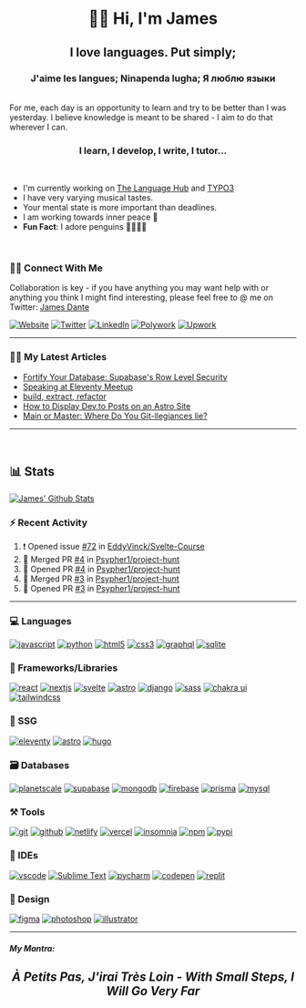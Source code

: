 <h1 align="center"> 👋🏾 Hi, I'm James</h1>

<h2  align="center">I love languages. Put simply;</h2> 
<h3 align="center">J'aime les langues; Ninapenda lugha; Я люблю языки</h3>

<br />
For me, each day is an opportunity to learn and try to be better than I was yesterday.
I believe knowledge is meant to be shared - I aim to do that wherever I can.
<br/>

<h3 align='center'> I learn, I develop, I write, I tutor...</h3>

<br/>

- I'm currently working on [The Language Hub](http://thelanguagehub.netlify.app) and [TYPO3](https://typo3.org)
- I have very varying musical tastes.
- Your mental state is more important than deadlines.
- I am working towards inner peace 🐼
- **Fun Fact**: I adore penguins 🐧🐧🐧🐧

<br/>

### 🤝🏾 Connect With Me

Collaboration is key - if you have anything you may want help with or anything you think I might find interesting, please feel free to @ me on Twitter: [James Dante](https://twitter.com/Psypher1)

[![Website](https://img.shields.io/badge/Website-000000?style=for-the-badge&logo=Portfolio&logoColor=white)](https://dantedecodes.vercel.app)
[![Twitter](https://img.shields.io/badge/Twitter-1DA1F2?style=for-the-badge&logo=twitter&logoColor=white)](https://twitter.com/Psypher1)
[![LinkedIn](https://img.shields.io/badge/LinkedIn-0077B5?style=for-the-badge&logo=linkedin&logoColor=white)](https://www.linkedin.com/in/jamesmidzi)
[![Polywork](https://img.shields.io/badge/Polywork-5429DC?style=for-the-badge&logo=polywork&logoColor=white)](https://www.polywork.com/psypher1)
[![Upwork](https://img.shields.io/badge/Upwork-00ff?style=for-the-badge&logo=upwork&logoColor=white)](https://www.polywork.com/psypher1)

---

### ✍🏾 My Latest Articles

<!-- BLOG-POST-LIST:START -->
- [Fortify Your Database: Supabase&#39;s Row Level Security](https://dantedecodes.hashnode.dev/fortify-your-database-supabases-row-level-security)
- [Speaking at Eleventy Meetup](https://dantedecodes.hashnode.dev/speaking-at-eleventy-meetup)
- [build, extract, refactor](https://dantedecodes.hashnode.dev/build-extract-refactor)
- [How to Display Dev.to Posts on an Astro Site](https://dantedecodes.hashnode.dev/how-to-display-devto-posts-on-an-astro-site)
- [Main or Master: Where Do You Git-llegiances lie?](https://dantedecodes.hashnode.dev/main-or-master-where-do-you-git-llegiances-lie)
<!-- BLOG-POST-LIST:END -->

---

<br/>

## 📊 Stats

<!-- [![James' Github Graph](https://github-profile-summary-cards.vercel.app/api/cards/profile-details?username=psypher1&theme=github_dark)]()  -->

<!-- [![James' Github Stats](https://github-readme-streak-stats.herokuapp.com/?user=Psypher1&theme=tokyonight)]() -->

[![James' Github Stats](https://github-readme-stats.vercel.app/api?username=Psypher1&show_icons=true&count_private=true&theme=github_dark)]()

<!-- <p>&nbsp;<img align="center" height="180em" src="https://github-readme-stats.vercel.app/api?username=psypher1&show_icons=true&locale=en&theme=algolia" alt="psypher1" /></p> -->

### ⚡ Recent Activity

<!--START_SECTION:activity-->

1. ❗ Opened issue [#72](https://github.com/EddyVinck/Svelte-Course/issues/72) in [EddyVinck/Svelte-Course](https://github.com/EddyVinck/Svelte-Course)
2. 🎉 Merged PR [#4](https://github.com/Psypher1/project-hunt/pull/4) in [Psypher1/project-hunt](https://github.com/Psypher1/project-hunt)
3. 💪 Opened PR [#4](https://github.com/Psypher1/project-hunt/pull/4) in [Psypher1/project-hunt](https://github.com/Psypher1/project-hunt)
4. 🎉 Merged PR [#3](https://github.com/Psypher1/project-hunt/pull/3) in [Psypher1/project-hunt](https://github.com/Psypher1/project-hunt)
5. 💪 Opened PR [#3](https://github.com/Psypher1/project-hunt/pull/3) in [Psypher1/project-hunt](https://github.com/Psypher1/project-hunt)
<!--END_SECTION:activity-->

---

### 💻 Languages

[![javascript](https://img.shields.io/badge/JavaScript-323330?style=for-the-badge&logo=javascript&logoColor=F7DF1E)](https://dantedecodes.vercel.app)
[![python](https://img.shields.io/badge/Python-FFD43B?style=for-the-badge&logo=python&logoColor=darkgreen)](https://dantedecodes.vercel.app)
[![html5](https://img.shields.io/badge/HTML5-E34F26?style=for-the-badge&logo=html5&logoColor=white)](https://dantedecodes.vercel.app)
[![css3](https://img.shields.io/badge/CSS3-1572B6?style=for-the-badge&logo=css3&logoColor=white)](https://dantedecodes.vercel.app)
[![graphql](https://img.shields.io/badge/Graphql-DA0093?style=for-the-badge&logo=graphql&logoColor=white)](https://dantedecodes.vercel.app)
[![sqlite](https://img.shields.io/badge/SQLite-07405E?style=for-the-badge&logo=sqlite&logoColor=white)](https://dantedecodes.vercel.app)

### 🧩 Frameworks/Libraries

[![react](https://img.shields.io/badge/React-20232A?style=for-the-badge&logo=react&logoColor=61DAFB)](https://dantedecodes.vercel.app)
[![nextjs](https://img.shields.io/badge/Next.JS-000?style=for-the-badge&logo=next.js&logoColor=white)](https://dantedecodes.vercel.app)
[![svelte](https://img.shields.io/badge/Svelte-ff3c00?style=for-the-badge&logo=svelte&logoColor=white)](https://dantedecodes.vercel.app)
[![astro](https://img.shields.io/badge/Astro-7735e2?style=for-the-badge&logo=astro&logoColor=white)](https://dantedecodes.vercel.app)
[![django](https://img.shields.io/badge/Django-092C1E?style=for-the-badge&logo=django&logoColor=white)](https://dantedecodes.vercel.app)
[![sass](https://img.shields.io/badge/Sass-CC6699?style=for-the-badge&logo=sass&logoColor=white)](https://dantedecodes.vercel.app)
[![chakra ui](https://img.shields.io/badge/Chakra%20UI-28B5AA?style=for-the-badge&logo=chakraui&logoColor=white)](https://dantedecodes.vercel.app)
[![tailwindcss](https://img.shields.io/badge/TailwindCss-35B3EB?style=for-the-badge&logo=tailwindcss&logoColor=white)](https://dantedecodes.vercel.app)

### 📄 SSG

[![eleventy](https://img.shields.io/badge/Eleventy-000000?style=for-the-badge&logo=eleventy&logoColor=white)](https://dantedecodes.vercel.app)
[![astro](https://img.shields.io/badge/Astro-ff5805?style=for-the-badge&logo=astro&logoColor=white)](https://dantedecodes.vercel.app)
[![hugo](https://img.shields.io/badge/Hugo-f13c7f?style=for-the-badge&logo=hugo&logoColor=white)](https://dantedecodes.vercel.app)

### 🗃️ Databases

[![planetscale](https://img.shields.io/badge/Planetscale-000000?style=for-the-badge&logo=planetscale&logoColor=white)](https://dantedecodes.vercel.app)
[![supabase](https://img.shields.io/badge/Supabase-3bc489?style=for-the-badge&logo=supabase&logoColor=white)](https://dantedecodes.vercel.app)
[![mongodb](https://img.shields.io/badge/MongoDB-4EA94B?style=for-the-badge&logo=mongodb&logoColor=white)](https://dantedecodes.vercel.app)
[![firebase](https://img.shields.io/badge/firebase-ffca28?style=for-the-badge&logo=firebase&logoColor=black)](https://dantedecodes.vercel.app)
[![prisma](https://img.shields.io/badge/prisma-000?style=for-the-badge&logo=prisma&logoColor=white)](https://dantedecodes.vercel.app)
[![mysql](https://img.shields.io/badge/MySQL-005C84?style=for-the-badge&logo=mysql&logoColor=white)](https://dantedecodes.vercel.app)

### ⚒️ Tools

[![git](https://img.shields.io/badge/GIT-E44C30?style=for-the-badge&logo=git&logoColor=white)](https://dantedecodes.vercel.app)
[![github](https://img.shields.io/badge/GitHub-100000?style=for-the-badge&logo=github&logoColor=white)](https://dantedecodes.vercel.app)
[![netlify](https://img.shields.io/badge/Netlify-00C7B7?style=for-the-badge&logo=netlify&logoColor=white)](https://dantedecodes.vercel.app)
[![vercel](https://img.shields.io/badge/Vercel-000000?style=for-the-badge&logo=vercel&logoColor=white)](https://dantedecodes.vercel.app)
[![insomnia](https://img.shields.io/badge/Insomnia-6256B6?style=for-the-badge&logo=Insomnia&logoColor=white)](https://dantedecodes.vercel.app)
[![npm](https://img.shields.io/badge/npm-CB3837?style=for-the-badge&logo=npm&logoColor=white)](https://dantedecodes.vercel.app)
[![pypi](https://img.shields.io/badge/pypi-3775A9?style=for-the-badge&logo=pypi&logoColor=white)](https://dantedecodes.vercel.app)

### 🧠 IDEs

[![vscode](https://img.shields.io/badge/Visual_Studio_Code-0078D4?style=for-the-badge&logo=visual%20studio%20code&logoColor=white)](https://dantedecodes.vercel.app)
[![Sublime Text](https://img.shields.io/badge/Sublime%20Text-464646.svg?&style=for-the-badge&logo=Sublimetext&logoColor=F28F02)](https://dantedecodes.vercel.app)
[![pycharm](https://img.shields.io/badge/PyCharm-000000.svg?&style=for-the-badge&logo=PyCharm&logoColor=white)](https://dantedecodes.vercel.app)
[![codepen](https://img.shields.io/badge/Codepen-000000.svg?&style=for-the-badge&logo=Codepen&logoColor=white)](https://dantedecodes.vercel.app)
[![replit](https://img.shields.io/badge/replit-667881?style=for-the-badge&logo=replit&logoColor=white)](https://dantedecodes.vercel.app)

### 🎨 Design

[![figma](https://img.shields.io/badge/figma-2c2c33?style=for-the-badge&logo=figma&logoColor=)](https://dantedecodes.vercel.app)
[![photoshop](https://img.shields.io/badge/PHOTOSHOP-001630?style=for-the-badge&logo=adobephotoshop&logoColor=00a0f2)](https://dantedecodes.vercel.app)
[![illustrator](https://img.shields.io/badge/illustrator-300000?style=for-the-badge&logo=adobeillustrator&logoColor=)](https://dantedecodes.vercel.app)

---

##### My Mantra:

<blockquoute align='center'>

 <h2 style="font-style: italic;">À Petits Pas, J'irai Très Loin - With Small Steps, I Will Go Very Far</h2>

</blocqoute>

<!-- <h2 align="center">I LIKE TO HAVE FUN!!!😄</h2> -->

<!--
**Psypher1/Psypher1** is a ✨ _special_ ✨ repository because its `README.md` (this file) appears on your GitHub profile.

Here are some ideas to get you started:

- 🔭 I’m currently working on ...
- 🌱 I’m currently learning ...
- 👯 I’m looking to collaborate on ...
- 🤔 I’m looking for help with ...
- 💬 Ask me about ...
- 📫 How to reach me: ...
- 😄 Pronouns: ...
- ⚡ Fun fact: ...
-->
